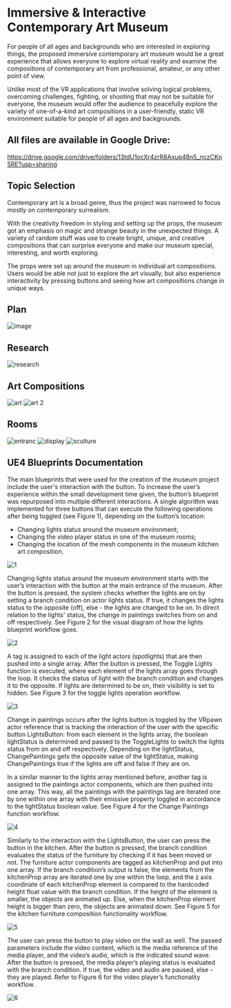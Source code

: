 # Immersive & Interactive Contemporary Art Museum

For people of all ages and backgrounds who are interested in exploring things, the proposed immersive contemporary art museum would be a great experience that allows everyone to explore virtual reality and examine the compositions of contemporary art from professional, amateur, or any other point of view.

Unlike most of the VR applications that involve solving logical problems, overcoming challenges, fighting, or shooting that may not be suitable for everyone, the museum would offer the audience to peacefully explore the variety of one-of-a-kind art compositions in a user-friendly, static VR environment suitable for people of all ages and backgrounds.

## All files are available in Google Drive:

https://drive.google.com/drive/folders/13tdU1ocXr4zrR8Axup48n5_nczCKn5RE?usp=sharing

## Topic Selection

Contemporary art is a broad genre, thus the project was narrowed to focus mostly on contemporary surrealism. 

With the creativity freedom in styling and setting up the props, the museum got an emphasis on magic and strange beauty in the unexpected things.
A variety of random stuff was use to create bright, unique, and creative compositions that can surprise everyone and make our museum special, interesting, and worth exploring.

The props were set up around the museum in individual art compositions. Users would be able not just to explore the art visually, but also experience interactivity by pressing buttons and seeing how art compositions change in unique ways.

## Plan

![image](https://user-images.githubusercontent.com/59642740/180339110-ef320864-3f36-4516-9e61-a7bc494d1cd8.png)

## Research

![research](https://user-images.githubusercontent.com/59642740/180339671-da0a86ad-fa34-463c-99c7-7e8564dc5976.png)

## Art Compositions
![art](https://user-images.githubusercontent.com/59642740/180339686-4037b5f1-5053-4585-a9ae-65e6c4d9a540.png)
![art 2](https://user-images.githubusercontent.com/59642740/180339689-5ee14dbb-efbe-4e65-88c3-eac9c2204903.png)

## Rooms

![entranc](https://user-images.githubusercontent.com/59642740/180339696-a49037dd-b820-40b9-96a5-d379f18d0bb8.png)
![display](https://user-images.githubusercontent.com/59642740/180339703-99cf4878-792e-4e7d-b9a1-fd978e0e8749.png)
![sculture](https://user-images.githubusercontent.com/59642740/180339709-3b05471a-f82f-483e-a9bf-6e1ccdfe7f0c.png)

## UE4 Blueprints Documentation

The main blueprints that were used for the creation of the museum project include the user's interaction with the button. To increase the user’s experience within the small development time given, the button’s blueprint was repurposed into multiple different interactions. A single algorithm was implemented for three buttons that can execute the following operations after being toggled (see Figure 1), depending on the button’s location:

* Changing lights status around the museum environment;
* Changing the video player status in one of the museum rooms;
* Changing the location of the mesh components in the museum kitchen art composition. 

![1](https://user-images.githubusercontent.com/59642740/180338812-9b43fa85-6c6c-48ef-9d1d-34153f525d4b.png)

Changing lights status around the museum environment starts with the user’s interaction with the button at the main entrance of the museum. After the button is pressed, the system checks whether the lights are on by setting a branch condition on actor lights status. If true, it changes the lights status to the opposite (off), else - the lights are changed to be on. In direct relation to the lights' status, the change in paintings switches from on and off respectively. See Figure 2 for the visual diagram of how the lights blueprint workflow goes.

![2](https://user-images.githubusercontent.com/59642740/180338826-3114eceb-6ddf-4fa9-9673-1d7c4d56a2ec.png)

A tag is assigned to each of the light actors (spotlights) that are then pushed into a single array. After the button is pressed, the Toggle Lights function is executed, where each element of the lights array goes through the loop. It checks the status of light with the branch condition and changes it to the opposite. If lights are determined to be on, their visibility is set to hidden. See Figure 3 for the toggle lights operation workflow.

![3](https://user-images.githubusercontent.com/59642740/180338843-68038790-fa88-4caf-8378-d5e496b6ff16.png)

Change in paintings occurs after the lights button is toggled by the VRpawn actor reference that is tracking the interaction of the user with the specific button LightsButton: from each element in the lights array, the boolean lightStatus is determined and passed to the ToggleLights to switch the lights status from on and off respectively. Depending on the lightStatus, ChangePaintings gets the opposite value of the lightStatus, making ChangePaintings true if the lights are off and false if they are on. 

In a similar manner to the lights array mentioned before, another tag is assigned to the paintings actor components, which are then pushed into one array. This way, all the paintings with the paintings tag are iterated one by one within one array with their emissive property toggled in accordance to the lightStatus boolean value. See Figure 4 for the Change Paintings function workflow.

![4](https://user-images.githubusercontent.com/59642740/180338857-5f1cb41e-4fd6-455b-8457-a9d422634fe2.png)

Similarly to the interaction with the LightsButton, the user can press the button in the kitchen. After the button is pressed, the branch condition evaluates the status of the furniture by checking if it has been moved or not. The furniture actor components are tagged as kitchenProp and put into one array. If the branch condition’s output is false, the elements from the kitchenProp array are iterated one by one within the loop, and the z axis coordinate of each kitchenProp element is compared to the hardcoded height float value with the branch condition. If the height of the element is smaller, the objects are animated up. Else, when the kitchenProp element height is bigger than zero, the objects are animated down. See Figure 5 for the kitchen furniture composition functionality workflow.

![5](https://user-images.githubusercontent.com/59642740/180338871-1a2cd48c-59d2-488c-a2aa-338b5099679d.png)

The user can press the button to play video on the wall as well. The passed parameters include the video content, which is the media reference of the media player, and the video’s audio, which is the indicated sound wave. After the button is pressed, the media player’s playing status is evaluated with the branch condition. If true, the video and audio are paused, else - they are played. Refer to Figure 6 for the video player’s functionality workflow.

![6](https://user-images.githubusercontent.com/59642740/180338885-2228e37a-37f0-4443-984f-a060160bd021.png)


